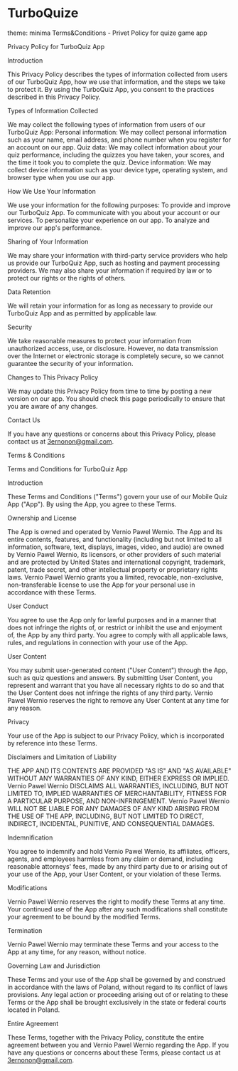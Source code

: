 # TurboQuize
theme: minima
Terms&amp;Conditions - Privet Policy for quize game app

Privacy Policy for TurboQuiz App

Introduction

This Privacy Policy describes the types of information collected from users of our TurboQuiz App, how we use that information, and the steps we take to protect it. By using the TurboQuiz App, you consent to the practices described in this Privacy Policy.

Types of Information Collected

We may collect the following types of information from users of our TurboQuiz App:
Personal information: We may collect personal information such as your name, email address, and phone number when you register for an account on our app.
Quiz data: We may collect information about your quiz performance, including the quizzes you have taken, your scores, and the time it took you to complete the quiz.
Device information: We may collect device information such as your device type, operating system, and browser type when you use our app.

How We Use Your Information

We use your information for the following purposes:
To provide and improve our TurboQuiz App.
To communicate with you about your account or our services.
To personalize your experience on our app.
To analyze and improve our app's performance.

Sharing of Your Information

We may share your information with third-party service providers who help us provide our TurboQuiz App, such as hosting and payment processing providers. We may also share your information if required by law or to protect our rights or the rights of others.

Data Retention

We will retain your information for as long as necessary to provide our TurboQuiz App and as permitted by applicable law.

Security

We take reasonable measures to protect your information from unauthorized access, use, or disclosure. However, no data transmission over the Internet or electronic storage is completely secure, so we cannot guarantee the security of your information.

Changes to This Privacy Policy

We may update this Privacy Policy from time to time by posting a new version on our app. You should check this page periodically to ensure that you are aware of any changes.

Contact Us

If you have any questions or concerns about this Privacy Policy, please contact us at 3ernonon@gmail.com.


Terms & Conditions

Terms and Conditions for TurboQuiz App

Introduction

These Terms and Conditions ("Terms") govern your use of our Mobile Quiz App ("App"). By using the App, you agree to these Terms.

Ownership and License

The App is owned and operated by Vernio Pawel Wernio. The App and its entire contents, features, and functionality (including but not limited to all information, software, text, displays, images, video, and audio) are owned by Vernio Pawel Wernio, its licensors, or other providers of such material and are protected by United States and international copyright, trademark, patent, trade secret, and other intellectual property or proprietary rights laws.
Vernio Pawel Wernio grants you a limited, revocable, non-exclusive, non-transferable license to use the App for your personal use in accordance with these Terms.

User Conduct

You agree to use the App only for lawful purposes and in a manner that does not infringe the rights of, or restrict or inhibit the use and enjoyment of, the App by any third party. You agree to comply with all applicable laws, rules, and regulations in connection with your use of the App.

User Content

You may submit user-generated content ("User Content") through the App, such as quiz questions and answers. By submitting User Content, you represent and warrant that you have all necessary rights to do so and that the User Content does not infringe the rights of any third party.
Vernio Pawel Wernio reserves the right to remove any User Content at any time for any reason.

Privacy

Your use of the App is subject to our Privacy Policy, which is incorporated by reference into these Terms.

Disclaimers and Limitation of Liability

THE APP AND ITS CONTENTS ARE PROVIDED "AS IS" AND "AS AVAILABLE" WITHOUT ANY WARRANTIES OF ANY KIND, EITHER EXPRESS OR IMPLIED. Vernio Pawel Wernio DISCLAIMS ALL WARRANTIES, INCLUDING, BUT NOT LIMITED TO, IMPLIED WARRANTIES OF MERCHANTABILITY, FITNESS FOR A PARTICULAR PURPOSE, AND NON-INFRINGEMENT.
Vernio Pawel Wernio WILL NOT BE LIABLE FOR ANY DAMAGES OF ANY KIND ARISING FROM THE USE OF THE APP, INCLUDING, BUT NOT LIMITED TO DIRECT, INDIRECT, INCIDENTAL, PUNITIVE, AND CONSEQUENTIAL DAMAGES.

Indemnification

You agree to indemnify and hold Vernio Pawel Wernio, its affiliates, officers, agents, and employees harmless from any claim or demand, including reasonable attorneys' fees, made by any third party due to or arising out of your use of the App, your User Content, or your violation of these Terms.

Modifications

Vernio Pawel Wernio reserves the right to modify these Terms at any time. Your continued use of the App after any such modifications shall constitute your agreement to be bound by the modified Terms.

Termination

Vernio Pawel Wernio may terminate these Terms and your access to the App at any time, for any reason, without notice.

Governing Law and Jurisdiction

These Terms and your use of the App shall be governed by and construed in accordance with the laws of Poland, without regard to its conflict of laws provisions. Any legal action or proceeding arising out of or relating to these Terms or the App shall be brought exclusively in the state or federal courts located in Poland.

Entire Agreement

These Terms, together with the Privacy Policy, constitute the entire agreement between you and Vernio Pawel Wernio regarding the App.
If you have any questions or concerns about these Terms, please contact us at 3ernonon@gmail.com.


